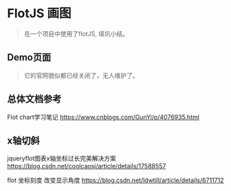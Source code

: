 # FlotJS 画图 

> 在一个项目中使用了flotJS, 填坑小结。 

## Demo页面

> 它的官网貌似都已经关闭了，无人维护了。

## 总体文档参考

Flot chart学习笔记 https://www.cnblogs.com/GunYi/p/4076935.html

## x轴切斜

jqueryflot图表x轴坐标过长完美解决方案 https://blog.csdn.net/coolcaosj/article/details/17588557

flot 坐标刻度 改变显示角度 https://blog.csdn.net/ldwtill/article/details/6711712
